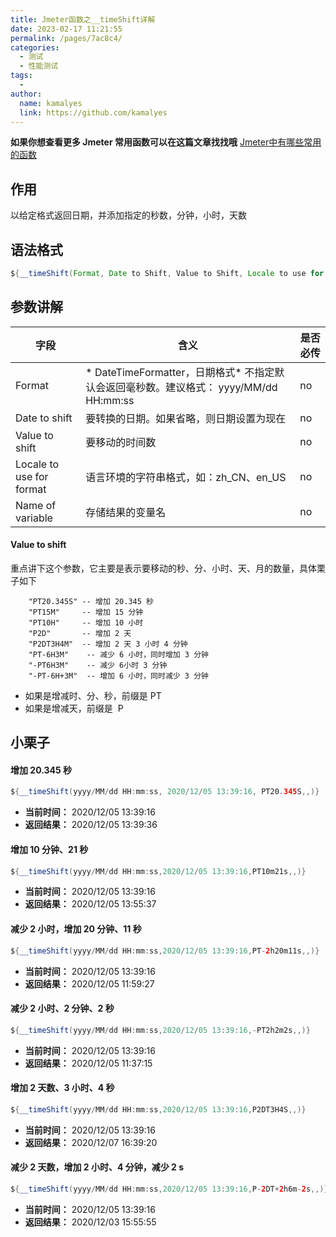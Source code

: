 ```yaml
---
title: Jmeter函数之__timeShift详解
date: 2023-02-17 11:21:55
permalink: /pages/7ac8c4/
categories:
  - 测试
  - 性能测试
tags:
  - 
author: 
  name: kamalyes
  link: https://github.com/kamalyes
---
```

**如果你想查看更多 Jmeter 常用函数可以在这篇文章找找哦**
[Jmeter中有哪些常用的函数](./01.Jmeter中有哪些常用的函数.md)

作用
--

以给定格式返回日期，并添加指定的秒数，分钟，小时，天数

语法格式
----

```java
${__timeShift(Format, Date to Shift, Value to Shift, Locale to use for format, Name of variable)}
```

参数讲解
----

| 字段 | 含义 | 是否必传 |
| --- | --- | --- |
| Format | *   DateTimeFormatter，日期格式*   不指定默认会返回毫秒数。建议格式： yyyy/MM/dd HH:mm:ss | no |
| Date to shift | 要转换的日期。如果省略，则日期设置为现在 | no |
| Value to shift | 要移动的时间数 | no |
| Locale to use for format | 语言环境的字符串格式，如：zh_CN、en_US | no |
| Name of variable | 存储结果的变量名 | no |

#### Value to shift 

重点讲下这个参数，它主要是表示要移动的秒、分、小时、天、月的数量，具体栗子如下

```
    "PT20.345S" -- 增加 20.345 秒
    "PT15M"     -- 增加 15 分钟
    "PT10H"     -- 增加 10 小时
    "P2D"       -- 增加 2 天
    "P2DT3H4M"  -- 增加 2 天 3 小时 4 分钟
    "PT-6H3M"    -- 减少 6 小时，同时增加 3 分钟
    "-PT6H3M"    -- 减少 6小时 3 分钟
    "-PT-6H+3M"  -- 增加 6 小时，同时减少 3 分钟
```

*   如果是增减时、分、秒，前缀是 PT 
*   如果是增减天，前缀是  P 

小栗子
---

#### 增加 20.345 秒

```java
${__timeShift(yyyy/MM/dd HH:mm:ss, 2020/12/05 13:39:16, PT20.345S,,)}
```

*   **当前时间：** 2020/12/05 13:39:16
*   **返回结果：** 2020/12/05 13:39:36

#### 增加 10 分钟、21 秒

```java
${__timeShift(yyyy/MM/dd HH:mm:ss,2020/12/05 13:39:16,PT10m21s,,)}
```

*   **当前时间：** 2020/12/05 13:39:16
*   **返回结果：** 2020/12/05 13:55:37

#### 减少 2 小时，增加 20 分钟、11 秒

```java
${__timeShift(yyyy/MM/dd HH:mm:ss,2020/12/05 13:39:16,PT-2h20m11s,,)}
```

*   **当前时间：** 2020/12/05 13:39:16
*   **返回结果：** 2020/12/05 11:59:27


#### 减少 2 小时、2 分钟、2 秒

```java
${__timeShift(yyyy/MM/dd HH:mm:ss,2020/12/05 13:39:16,-PT2h2m2s,,)}
```

*   **当前时间：** 2020/12/05 13:39:16
*   **返回结果：** 2020/12/05 11:37:15


#### 增加 2 天数、3 小时、4 秒

```java
${__timeShift(yyyy/MM/dd HH:mm:ss,2020/12/05 13:39:16,P2DT3H4S,,)}
```

*   **当前时间：** 2020/12/05 13:39:16
*   **返回结果：** 2020/12/07 16:39:20


#### 减少 2 天数，增加 2 小时、4 分钟，减少 2 s

```java
${__timeShift(yyyy/MM/dd HH:mm:ss,2020/12/05 13:39:16,P-2DT+2h6m-2s,,)}
```

*   **当前时间：** 2020/12/05 13:39:16
*   **返回结果：** 2020/12/03 15:55:55
